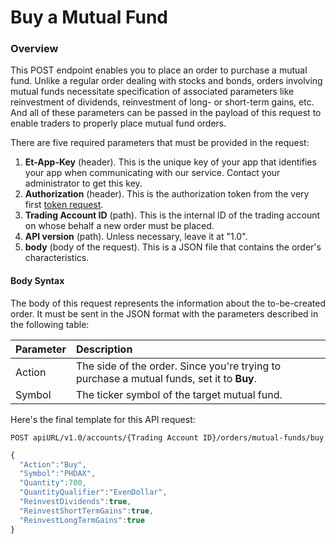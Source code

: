 # Buy a Mutual Fund

### Overview

This POST endpoint enables you to place an order to purchase a mutual fund. Unlike a regular order dealing with stocks and bonds, orders involving mutual funds necessitate specification of associated parameters like reinvestment of dividends, reinvestment of long- or short-term gains, etc. And all of these parameters can be passed in the payload of this request to enable traders to properly place mutual fund orders.

There are five required parameters that must be provided in the request:

1. **Et-App-Key** \(header\). This is the unique key of your app that identifies your app when communicating with our service. Contact your administrator to get this key.
2. **Authorization** \(header\). This is the authorization token from the very first [token request](../../authentication/requesting-tokens/).
3. **Trading Account ID** \(path\). This is the internal ID of the trading account on whose behalf a new order must be placed. 
4. **API version** \(path\). Unless necessary, leave it at "1.0".
5. **body** \(body of the request\). This is a JSON file that contains the order's characteristics. 

#### Body Syntax

The body of this request represents the information about the to-be-created order. It must be sent in the JSON format with the parameters described in the following table:

| Parameter | Description |
| :--- | :--- |
| Action | The side of the order. Since you're trying to purchase a mutual funds, set it to **Buy**. |
| Symbol | The ticker symbol of the target mutual fund. |

Here's the final template for this API request:

```text
POST apiURL/v1.0/accounts/{Trading Account ID}/orders/mutual-funds/buy
```



```javascript
{
  "Action":"Buy",
  "Symbol":"PHDAX",
  "Quantity":700,
  "QuantityQualifier":"EvenDollar",
  "ReinvestDividends":true,
  "ReinvestShortTermGains":true,
  "ReinvestLongTermGains":true
}
```

